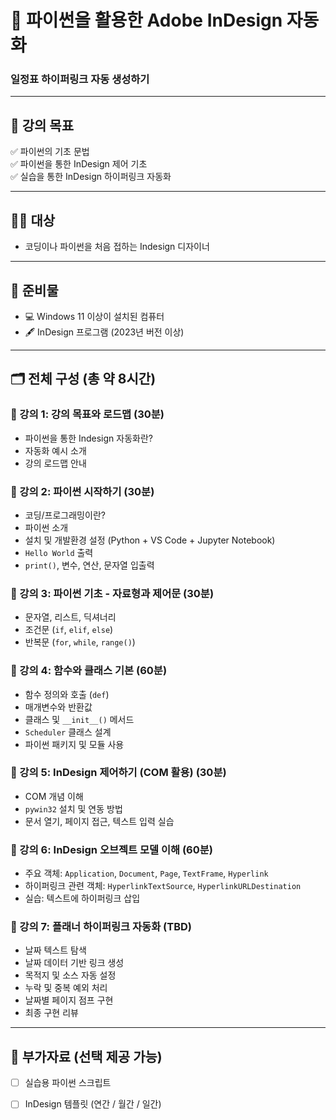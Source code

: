 
# 📘 파이썬을 활용한 Adobe InDesign 자동화
### 일정표 하이퍼링크 자동 생성하기

---

## 🎯 강의 목표
✅ 파이썬의 기초 문법  
✅ 파이썬을 통한 InDesign 제어 기초  
✅ 실습을 통한 InDesign 하이퍼링크 자동화

---

## 👩‍🏫 대상
- 코딩이나 파이썬을 처음 접하는 Indesign 디자이너

---

## 🧰 준비물
- 💻 Windows 11 이상이 설치된 컴퓨터  
- 🖋️ InDesign 프로그램 (2023년 버전 이상)

---

## 🗂️ 전체 구성 (총 약 8시간)

### 📍 강의 1: 강의 목표와 로드맵 (30분)
- 파이썬을 통한 Indesign 자동화란?
- 자동화 예시 소개
- 강의 로드맵 안내

### 📍 강의 2: 파이썬 시작하기 (30분)
- 코딩/프로그래밍이란?
- 파이썬 소개
- 설치 및 개발환경 설정 (Python + VS Code + Jupyter Notebook)
- `Hello World` 출력
- `print()`, 변수, 연산, 문자열 입출력

### 📍 강의 3: 파이썬 기초 - 자료형과 제어문 (30분)
- 문자열, 리스트, 딕셔너리
- 조건문 (`if`, `elif`, `else`)
- 반복문 (`for`, `while`, `range()`)

### 📍 강의 4: 함수와 클래스 기본 (60분)
- 함수 정의와 호출 (`def`)
- 매개변수와 반환값
- 클래스 및 `__init__()` 메서드
- `Scheduler` 클래스 설계
- 파이썬 패키지 및 모듈 사용

### 📍 강의 5: InDesign 제어하기 (COM 활용) (30분)
- COM 개념 이해
- `pywin32` 설치 및 연동 방법
- 문서 열기, 페이지 접근, 텍스트 입력 실습

### 📍 강의 6: InDesign 오브젝트 모델 이해 (60분)
- 주요 객체: `Application`, `Document`, `Page`, `TextFrame`, `Hyperlink`
- 하이퍼링크 관련 객체: `HyperlinkTextSource`, `HyperlinkURLDestination`
- 실습: 텍스트에 하이퍼링크 삽입

### 📍 강의 7: 플래너 하이퍼링크 자동화 (TBD)
- 날짜 텍스트 탐색
- 날짜 데이터 기반 링크 생성
- 목적지 및 소스 자동 설정
- 누락 및 중복 예외 처리
- 날짜별 페이지 점프 구현
- 최종 구현 리뷰

---

## 📎 부가자료 (선택 제공 가능)
- [ ] 실습용 파이썬 스크립트
- [ ] InDesign 템플릿 (연간 / 월간 / 일간)

